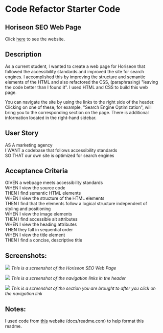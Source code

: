 # Code Refactor Starter Code

## Horiseon SEO Web Page

Click [here](#) to see the website.

## Description

As a current student, I wanted to create a web page for Horiseon that followed the accessibility standards and improved the site for search engines.  I accomplished this by improving the structure and semantic elements of the HTML and also refactored the CSS, (paraphrasing) "leaving the code better than I found it".  I used HTML and CSS to build this web page.

You can navigate the site by using the links to the right side of the header.  Clicking on one of these, for example, "Search Engine Optimization", will bring you to the corresponding section on the page.  There is additional information located in the right-hand sidebar.

## User Story

AS A marketing agency\
I WANT a codebase that follows accessibility standards\
SO THAT our own site is optimized for search engines

## Acceptance Criteria

GIVEN a webpage meets accessibility standards\
WHEN I view the source code\
THEN I find semantic HTML elements\
WHEN I view the structure of the HTML elements\
THEN I find that the elements follow a logical structure independent of styling and positioning\
WHEN I view the image elements\
THEN I find accessible alt attributes\
WHEN I view the heading attributes\
THEN they fall in sequential order\
WHEN I view the title element\
THEN I find a concise, descriptive title

## Screenshots:

![](https://github.com/jenstem/seo_page/blob/main/assets/images/Screen%20shot%20of%20Horiseon%20SEO%20Web%20Page.png)
*This is a screenshot of the Horiseon SEO Web Page*

![](https://github.com/jenstem/seo_page/blob/main/assets/images/Screen%20shot%20of%20link%20in%20navigation%20bar.jpg)
*This is a screenshot of the navigation links in the header*

![](https://github.com/jenstem/seo_page/blob/main/assets/images/Screen%20shot%20of%20web%20page%20after%20clicking%20on%20link.jpg)
*This is a screenshot of the section you are brought to after you click on the navigation link*

## Notes:

I used code from [this](https://docs.readme.com/main/docs/linking-to-pages#:~:text=To%20link%20inline%2C%20type%20the,%2C%20%22(y)%22.&text=Reference%2Dstyle%20linking%20allows%20you,refer%20to%20it%20multiple%20times) website (docs/readme.com) to help format this readme.